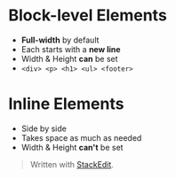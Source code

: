 # Block-level Elements

* **Full-width** by default
* Each starts with a **new line**
* Width & Height **can** be set
*  ```<div> <p> <h1> <ul> <footer>```


# Inline Elements
* Side by side
* Takes space as much as needed
* Width & Height **can't** be set

> Written with [StackEdit](https://stackedit.io/).
<!--stackedit_data:
eyJoaXN0b3J5IjpbLTEwMzYwOTE5NzAsLTMwNzQ5ODM0NV19
-->